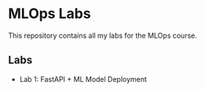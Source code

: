 # MLOps Labs

This repository contains all my labs for the MLOps course.

## Labs

- Lab 1: FastAPI + ML Model Deployment
